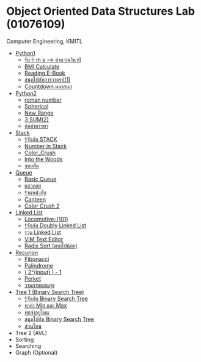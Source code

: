 # Object Oriented Data Structures Lab (01076109)
Computer Engineering, KMITL<br>

+ <a href="https://github.com/Twi1ight-github/OODataStructure_Lab/tree/main/python1">Python1</a>
  - <a href="https://github.com/Twi1ight-github/OODataStructure_Lab/blob/main/python1/python1.1.py">รับ h m s --> คำนวณวินาที</a>
  - <a href="https://github.com/Twi1ight-github/OODataStructure_Lab/blob/main/python1/python1.2.py">BMI Calculate</a>
  - <a href="https://github.com/Twi1ight-github/OODataStructure_Lab/blob/main/python1/python1.3.py">Reading E-Book</a>
  - <a href="https://github.com/Twi1ight-github/OODataStructure_Lab/blob/main/python1/python1.4.py">สนุกไปกับการวาดรูป(1)</a>
  - <a href="https://github.com/Twi1ight-github/OODataStructure_Lab/blob/main/python1/python1.5.py">Countdown มหาสนุก</a>
+ <a href="https://github.com/Twi1ight-github/OODataStructure_Lab/tree/main/python2">Python2</a>
  - <a href="https://github.com/Twi1ight-github/OODataStructure_Lab/blob/main/python2/python2.1.py">roman number</a>
  - <a href="https://github.com/Twi1ight-github/OODataStructure_Lab/blob/main/python2/python2.2.py">Spherical</a>
  - <a href="https://github.com/Twi1ight-github/OODataStructure_Lab/blob/main/python2/python2.3.py">New Range</a>
  - <a href="https://github.com/Twi1ight-github/OODataStructure_Lab/blob/main/python2/python2.4.py">3 SUM(2)</a>
  - <a href="https://github.com/Twi1ight-github/OODataStructure_Lab/blob/main/python2/python2.5.py">ต่อคำหรรษา</a>
+ <a href="https://github.com/Twi1ight-github/OODataStructure_Lab/tree/main/stack">Stack</a>
  - <a href="https://github.com/Twi1ight-github/OODataStructure_Lab/blob/main/stack/item1.py">รู้จักกับ STACK</a>
  - <a href="https://github.com/Twi1ight-github/OODataStructure_Lab/blob/main/stack/item2.py">Number in Stack</a>
  - <a href="https://github.com/Twi1ight-github/OODataStructure_Lab/blob/main/stack/item3.py">Color_Crush</a>
  - <a href="https://github.com/Twi1ight-github/OODataStructure_Lab/blob/main/stack/item4.py">Into the Woods</a>
  - <a href="https://github.com/Twi1ight-github/OODataStructure_Lab/blob/main/stack/item5.py">ซอยตัน</a>
+ <a href="https://github.com/Twi1ight-github/OODataStructure_Lab/tree/main/queue">Queue</a>
  - <a href="https://github.com/Twi1ight-github/OODataStructure_Lab/blob/main/queue/item1.py">Basic Queue</a>
  - <a href="https://github.com/Twi1ight-github/OODataStructure_Lab/blob/main/queue/item2.py">แถวคอย</a>
  - <a href="https://github.com/Twi1ight-github/OODataStructure_Lab/blob/main/queue/item3.py">ร้านหนังสือ</a>
  - <a href="https://github.com/Twi1ight-github/OODataStructure_Lab/blob/main/queue/item4.py">Canteen</a>
  - <a href="https://github.com/Twi1ight-github/OODataStructure_Lab/blob/main/queue/item5.py">Color Crush 2</a>
+ <a href="https://github.com/Twi1ight-github/OODataStructure_Lab/tree/main/link-list">Linked List</a>
  - <a href="https://github.com/Twi1ight-github/OODataStructure_Lab/blob/main/link-list/item1.py">Locomotive-(101)</a>
  - <a href="https://github.com/Twi1ight-github/OODataStructure_Lab/blob/main/link-list/item2.py">รู้จักกับ Doubly Linked List</a>
  - <a href="https://github.com/Twi1ight-github/OODataStructure_Lab/blob/main/link-list/item3.py">รวม Linked List</a>
  - <a href="https://github.com/Twi1ight-github/OODataStructure_Lab/blob/main/link-list/item4.py">VIM Text Editor</a>
  - <a href="https://github.com/Twi1ight-github/OODataStructure_Lab/blob/main/link-list/item5.py">Radix Sort (มากไปน้อย)</a>
+ <a href="https://github.com/Twi1ight-github/OODataStructure_Lab/tree/main/recurtion">Recurion</a>
  - <a href="https://github.com/Twi1ight-github/OODataStructure_Lab/blob/main/recurtion/item1.py">Fibonacci</a>
  - <a href="https://github.com/Twi1ight-github/OODataStructure_Lab/blob/main/recurtion/item2.py">Palindrome</a>
  - <a href="https://github.com/Twi1ight-github/OODataStructure_Lab/blob/main/recurtion/item3.py">( 2^(input) ) - 1</a>
  - <a href="https://github.com/Twi1ight-github/OODataStructure_Lab/blob/main/recurtion/item4.py">Perket</a>
  - <a href="https://github.com/Twi1ight-github/OODataStructure_Lab/blob/main/recurtion/item5.py">วาดภาพแสนสุข</a>
+ <a href="https://github.com/Twi1ight-github/OODataStructure_Lab/tree/main/tree">Tree 1 (Binary Search Tree)</a>
  - <a href="https://github.com/Twi1ight-github/OODataStructure_Lab/blob/main/tree/item1.py">รู้จักกับ Binary Search Tree</a>
  - <a href="https://github.com/Twi1ight-github/OODataStructure_Lab/blob/main/tree/item2.py">หาค่า Min และ Max</a>
  - <a href="https://github.com/Twi1ight-github/OODataStructure_Lab/blob/main/tree/item3.py">พ่อจ๋าอยู่ไหน</a>
  - <a href="https://github.com/Twi1ight-github/OODataStructure_Lab/blob/main/tree/item4.py">สนุกไปกับ Binary Search Tree</a>
  - <a href="https://github.com/Twi1ight-github/OODataStructure_Lab/blob/main/tree/item5.py">ส่วนไหน</a>
+ Tree 2 (AVL)
+ Sorting
+ Searching
+ Graph (Optional)
